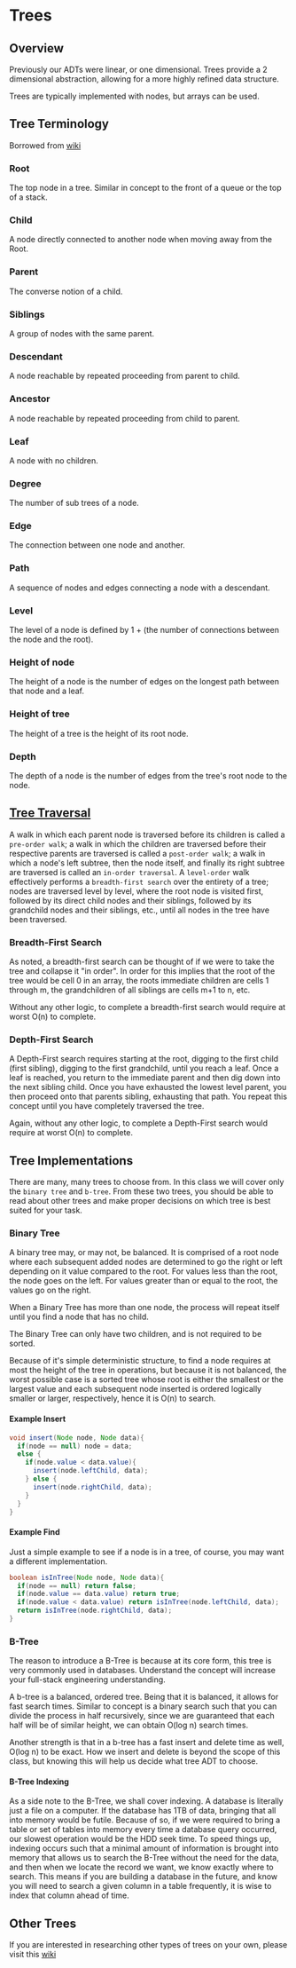 # Trees

## Overview
Previously our ADTs were linear, or one dimensional. Trees provide a 2 dimensional abstraction, allowing for a more highly refined data structure.

Trees are typically implemented with nodes, but arrays can be used.

## Tree Terminology
Borrowed from [wiki](https://en.wikipedia.org/wiki/Tree_(data_structure))

### Root
The top node in a tree. Similar in concept to the front of a queue or the top of a stack.

### Child
A node directly connected to another node when moving away from the Root.

### Parent
The converse notion of a child.

### Siblings
A group of nodes with the same parent.

### Descendant
A node reachable by repeated proceeding from parent to child.

### Ancestor
A node reachable by repeated proceeding from child to parent.

### Leaf
A node with no children.

### Degree
The number of sub trees of a node.

### Edge
The connection between one node and another.

### Path
A sequence of nodes and edges connecting a node with a descendant.

### Level
The level of a node is defined by 1 + (the number of connections between the node and the root).

### Height of node
The height of a node is the number of edges on the longest path between that node and a leaf.

### Height of tree
The height of a tree is the height of its root node.

### Depth
The depth of a node is the number of edges from the tree's root node to the node.

## [Tree Traversal](https://en.wikipedia.org/wiki/Tree_(data_structure)#Traversal_methods)
A walk in which each parent node is traversed before its children is called a `pre-order walk`; a walk in which the children are traversed before their respective parents are traversed is called a `post-order walk`; a walk in which a node's left subtree, then the node itself, and finally its right subtree are traversed is called an `in-order traversal`. A `level-order` walk effectively performs a `breadth-first search` over the entirety of a tree; nodes are traversed level by level, where the root node is visited first, followed by its direct child nodes and their siblings, followed by its grandchild nodes and their siblings, etc., until all nodes in the tree have been traversed.

### Breadth-First Search
As noted, a breadth-first search can be thought of if we were to take the tree and collapse it "in order". In order for this implies that the root of the tree would be cell 0 in an array, the roots immediate children are cells 1 through m, the grandchildren of all siblings are cells m+1 to n, etc.

Without any other logic, to complete a breadth-first search would require at worst O(n) to complete.

### Depth-First Search
A Depth-First search requires starting at the root, digging to the first child (first sibling), digging to the first grandchild, until you reach a leaf. Once a leaf is reached, you return to the immediate parent and then dig down into the next sibling child. Once you have exhausted the lowest level parent, you then proceed onto that parents sibling, exhausting that path. You repeat this concept until you have completely traversed the tree.

Again, without any other logic, to complete a Depth-First search would require at worst O(n) to complete.


## Tree Implementations
There are many, many trees to choose from. In this class we will cover only the `binary tree` and `b-tree`. From these two trees, you should be able to read about other trees and make proper decisions on which tree is best suited for your task.

### Binary Tree
A binary tree may, or may not, be balanced. It is comprised of a root node where each subsequent added nodes are determined to go the right or left depending on it value compared to the root. For values less than the root, the node goes on the left. For values greater than or equal to the root, the values go on the right.

When a Binary Tree has more than one node, the process will repeat itself until you find a node that has no child.

The Binary Tree can only have two children, and is not required to be sorted.

Because of it's simple deterministic structure, to find a node requires at most the height of the tree in operations, but because it is not balanced, the worst possible case is a sorted tree whose root is either the smallest or the largest value and each subsequent node inserted is ordered logically smaller or larger, respectively, hence it is O(n) to search.

#### Example Insert

```java
void insert(Node node, Node data){
  if(node == null) node = data;
  else {
    if(node.value < data.value){
      insert(node.leftChild, data);
    } else {
      insert(node.rightChild, data);
    }
  }
}
```

#### Example Find
Just a simple example to see if a node is in a tree, of course, you may want a different implementation.

```java
boolean isInTree(Node node, Node data){
  if(node == null) return false;
  if(node.value == data.value) return true;
  if(node.value < data.value) return isInTree(node.leftChild, data);
  return isInTree(node.rightChild, data);
}

```

### B-Tree
The reason to introduce a B-Tree is because at its core form, this tree is very commonly used in databases. Understand the concept will increase your full-stack engineering understanding.

A b-tree is a balanced, ordered tree. Being that it is balanced, it allows for fast search times. Similar to concept is a binary search such that you can divide the process in half recursively, since we are guaranteed that each half will be of similar height, we can obtain O(log n) search times.

Another strength is that in a b-tree has a fast insert and delete time as well, O(log n) to be exact. How we insert and delete is beyond the scope of this class, but knowing this will help us decide what tree ADT to choose.

#### B-Tree Indexing

As a side note to the B-Tree, we shall cover indexing. A database is literally just a file on a computer. If the database has 1TB of data, bringing that all into memory would be futile. Because of so, if we were required to bring a table or set of tables into memory every time a database query occurred, our slowest operation would be the HDD seek time. To speed things up, indexing occurs such that a minimal amount of information is brought into memory that allows us to search the B-Tree without the need for the data, and then when we locate the record we want, we know exactly where to search. This means if you are building a database in the future, and know you will need to search a given column in a table frequently, it is wise to index that column ahead of time.

## Other Trees
If you are interested in researching other types of trees on your own, please visit this [wiki](https://en.wikipedia.org/wiki/List_of_data_structures)
